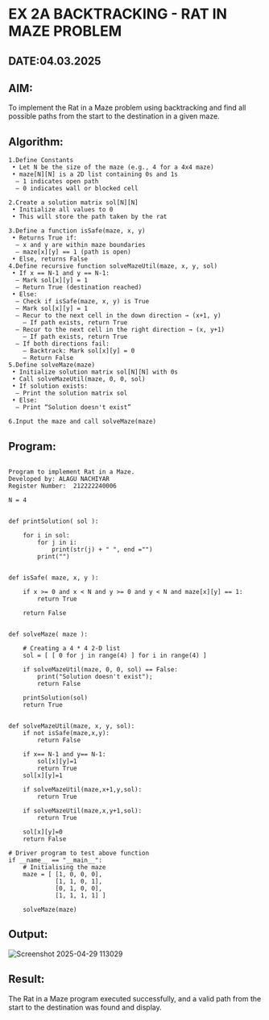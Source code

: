 # EX 2A BACKTRACKING - RAT IN MAZE PROBLEM
## DATE:04.03.2025
## AIM:
To implement the Rat in a Maze problem using backtracking and find all possible paths from the start to the destination in a given maze.

## Algorithm:
```
1.Define Constants
 • Let N be the size of the maze (e.g., 4 for a 4x4 maze)
 • maze[N][N] is a 2D list containing 0s and 1s
  – 1 indicates open path
  – 0 indicates wall or blocked cell

2.Create a solution matrix sol[N][N]
 • Initialize all values to 0
 • This will store the path taken by the rat

3.Define a function isSafe(maze, x, y)
 • Returns True if:
  – x and y are within maze boundaries
  – maze[x][y] == 1 (path is open)
 • Else, returns False
4.Define recursive function solveMazeUtil(maze, x, y, sol)
 • If x == N-1 and y == N-1:
  – Mark sol[x][y] = 1
  – Return True (destination reached)
 • Else:
  – Check if isSafe(maze, x, y) is True
  – Mark sol[x][y] = 1
  – Recur to the next cell in the down direction → (x+1, y)
    – If path exists, return True
  – Recur to the next cell in the right direction → (x, y+1)
    – If path exists, return True
  – If both directions fail:
    – Backtrack: Mark sol[x][y] = 0
    – Return False
5.Define solveMaze(maze)
 • Initialize solution matrix sol[N][N] with 0s
 • Call solveMazeUtil(maze, 0, 0, sol)
 • If solution exists:
  – Print the solution matrix sol
 • Else:
  – Print “Solution doesn't exist”

6.Input the maze and call solveMaze(maze)
``` 

## Program:
```

Program to implement Rat in a Maze.
Developed by: ALAGU NACHIYAR
Register Number:  212222240006

N = 4
 

def printSolution( sol ):
     
    for i in sol:
        for j in i:
            print(str(j) + " ", end ="")
        print("")
 

def isSafe( maze, x, y ):
     
    if x >= 0 and x < N and y >= 0 and y < N and maze[x][y] == 1:
        return True
     
    return False
 

def solveMaze( maze ):
     
    # Creating a 4 * 4 2-D list
    sol = [ [ 0 for j in range(4) ] for i in range(4) ]
     
    if solveMazeUtil(maze, 0, 0, sol) == False:
        print("Solution doesn't exist");
        return False
     
    printSolution(sol)
    return True
     

def solveMazeUtil(maze, x, y, sol):
    if not isSafe(maze,x,y):
        return False
        
    if x== N-1 and y== N-1:
        sol[x][y]=1
        return True
    sol[x][y]=1
    
    if solveMazeUtil(maze,x+1,y,sol):
        return True
        
    if solveMazeUtil(maze,x,y+1,sol):
        return True
        
    sol[x][y]=0
    return False
     
# Driver program to test above function
if __name__ == "__main__":
    # Initialising the maze
    maze = [ [1, 0, 0, 0],
             [1, 1, 0, 1],
             [0, 1, 0, 0],
             [1, 1, 1, 1] ]
              
    solveMaze(maze)
```

## Output:

![Screenshot 2025-04-29 113029](https://github.com/user-attachments/assets/b439db2b-f92c-4a50-92ea-6198118521e5)


## Result:
The Rat in a Maze program executed successfully, and a valid path from the start to the destination was found and display.

